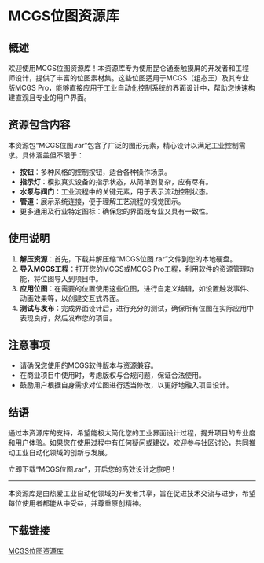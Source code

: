 # MCGS位图资源库

## 概述

欢迎使用MCGS位图资源库！本资源库专为使用昆仑通泰触摸屏的开发者和工程师设计，提供了丰富的位图素材集。这些位图适用于MCGS（组态王）及其专业版MCGS Pro，能够直接应用于工业自动化控制系统的界面设计中，帮助您快速构建直观且专业的用户界面。

## 资源包含内容

本资源包“MCGS位图.rar”包含了广泛的图形元素，精心设计以满足工业控制需求。具体涵盖但不限于：

- **按钮**：多种风格的控制按钮，适合各种操作场景。
- **指示灯**：模拟真实设备的指示状态，从简单到复杂，应有尽有。
- **水泵与阀门**：工业流程中的关键元素，用于表示流动控制状态。
- **管道**：展示系统连接，便于理解工艺流程的视觉图示。
- 更多通用及行业特定图标：确保您的界面既专业又具有一致性。

## 使用说明

1. **解压资源**：首先，下载并解压缩“MCGS位图.rar”文件到您的本地硬盘。
2. **导入MCGS工程**：打开您的MCGS或MCGS Pro工程，利用软件的资源管理功能，将位图导入到项目中。
3. **应用位图**：在需要的位置使用这些位图，进行自定义编辑，如设置触发事件、动画效果等，以创建交互式界面。
4. **测试与发布**：完成界面设计后，进行充分的测试，确保所有位图在实际应用中表现良好，然后发布您的项目。

## 注意事项

- 请确保您使用的MCGS软件版本与资源兼容。
- 在商业项目中使用时，考虑版权与合规问题，保证合法使用。
- 鼓励用户根据自身需求对位图进行适当修改，以更好地融入项目设计。

## 结语

通过本资源库的支持，希望能极大简化您的工业界面设计过程，提升项目的专业度和用户体验。如果您在使用过程中有任何疑问或建议，欢迎参与社区讨论，共同推动工业自动化领域的创新与发展。

立即下载“MCGS位图.rar”，开启您的高效设计之旅吧！

--- 

本资源库是由热爱工业自动化领域的开发者共享，旨在促进技术交流与进步，希望每位使用者都能从中受益，并尊重原创精神。

## 下载链接

[MCGS位图资源库](https://pan.quark.cn/s/4f06a0498733)